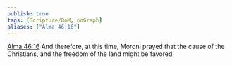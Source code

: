 ```yaml
---
publish: true
tags: [Scripture/BoM, noGraph]
aliases: ["Alma 46:16"]
---
```

[Alma 46:16](https://churchofjesuschrist.org/study/scriptures/bofm/alma/46?lang=eng&id=p16#p16) And therefore, at this time, Moroni prayed that the cause of the Christians, and the freedom of the land might be favored.
